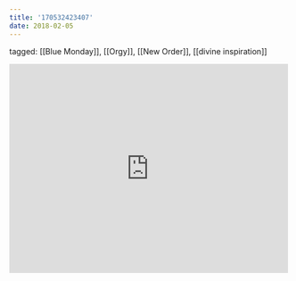 ```yaml
---
title: '170532423407'
date: 2018-02-05
---
```

tagged: [[Blue Monday]], [[Orgy]], [[New Order]], [[divine inspiration]]
<iframe allow="accelerometer; autoplay; clipboard-write; encrypted-media; gyroscope; picture-in-picture" allowfullscreen="" frameborder="0" height="375" id="youtube_iframe" src="https://www.youtube.com/embed/3e_nJRzCpBE?feature=oembed&amp;enablejsapi=1&amp;origin=https://safe.txmblr.com&amp;wmode=opaque" width="500"></iframe>